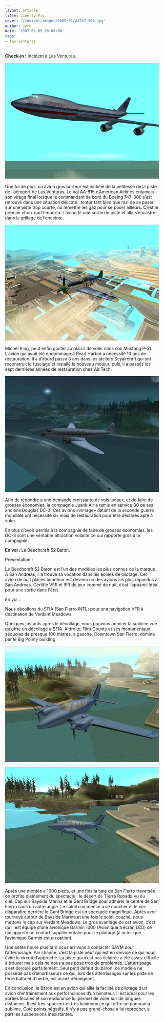 ```yaml
---
layout: article
title: Liberty Fly
cover: "/content/images/2005/01/AA747-300.jpg"
author: pyro
date: '2007-02-05 00:00:00'
tags:
- las-venturas
---
```


 **Check-in :** Incident à Las Venturas.

![](  /content/images/2005/01/AA747-300.jpg)

Une foi de plus, un avion gros porteur est victime de la petitesse de la piste de l’aéroport de Las Venturas. Le vol AA-815 d’American Airlines entamais son virage final lorsque le commandant de bord du Boeing 747-300 s’est retrouvé dans une situation délicate&nbsp;: tenter tant bien que mal de se poser sur une piste trop courte, ou remettre les gaz pour se poser ailleurs. C’est le premier choix qui l’emporta. L’avion fit une sortie de piste et alla s’encastrer dans le grillage de l’enceinte.

![Un Mustang P-51 revole à Bone County.](  /content/images/2005/01/P_40_2.jpg)

Michel King, peut enfin goûter au plaisir de voler dans son Mustang P-51. L’avion qui avait été endommagé à Pearl Harbor a nécessité 10 ans de restauration. Il a d’abord passé 3 ans dans les ateliers Scyaircraft qui ont reconstruit le fuselage et installé le nouveau moteur, puis, il a passés les sept dernières années de restauration chez Air Tech.

![Juank Air ressort les Douglas DC-3](  /content/images/2005/01/dc3.jpg)

Afin de répondre à une demande croissante de vols locaux, et de faire de grosses économies, la compagnie Juank Air a remis en service 30 de ses anciens Douglas DC-3.&nbsp;Ces avions «vintage» datant de la seconde guerre mondiale ont nécessité six mois de restauration pour être déclarés apte à voler.

En plus d’avoir permis à la compagnie de faire de grosses économies, les DC-3 sont une véritable attraction volante ce qui rapporte gros à la compagnie.

**En vol :** Le Beechcraft 52 Baron.

Présentation :

Le Beechcraft 52 Baron est l’un des modèles les plus connus de la marque. A San Andreas, il a trouvé sa vocation dans les écoles de pilotage. Cet avion de huit places bimoteur est devenu un des avions les plus répandus à San Andreas. Certifié VFR et IFR de jour comme de nuit, c’est l’appareil idéal pour une sortie dans l'état.

En vol :

Nous décollons du SFIA (San Fierro INTL) pour une navigation VFR à destination de Verdant Meadows.

Quelques instants après le décollage, nous pouvons admirer la sublime vue qu’offre un décollage à SFIA. A droite, Flint County et ses monumentaux séquoias de presque 100 mètres, a gauche, Downtown San Fierro, dominé par le Big Pointy building.

![](  /content/images/2005/01/beech_Baron.jpg)

![](  /content/images/2005/01/beech_58.jpg)

Après une montée a 1000 pieds, et une fois la baie de San Fierro traversée, on profite pleinement du spectacle&nbsp;: le désert de Tierra Robada vu du ciel.&nbsp;Cap sur Bayside Marina et le Gant Bridge pour admirer le centre de San Fierro sous un autre angle.&nbsp;Le soleil commence à se coucher et le voir disparaître derrière le Gant Bridge est un spectacle magnifique. Après avoir tournoyé autour de Bayside Marina et une fois le soleil couché, nous mettons le cap sur Verdant Meadows.&nbsp;Le gros avantage de cet avion, c’est qu’il est équipé d’une avionique Garmin 1000 (Avionique à écran LCD) ce qui apporte un confort supplémentaire pour le pilotage (à noter que l’avionique Garmin est en option).

Une petite heure plus tard nous arrivons à contacter SAVM pour l’atterrissage. Par chance, c’est la piste neuf qui est en service ce qui nous évite le circuit d’approche. La piste qui n’est pas éclairée a été assez difficile à trouver mais cela ne nous a pas posé trop de problèmes. L’atterrissage s’est déroulé parfaitement. Seul petit défaut du baron, ce modèle ne possède pas d’amortisseurs ce qui, lors des atterrissages sur les piste de terre battu et d’herbe, est assez dérangeant.

En conclusion, le Baron est un avion qui allie la facilité de pilotage d’un avion d’entraînement aux performances d’un bimoteur. Il est idéal pour les sorties locales et son endurance lui permet de voler sur de longues distances. Il est très spacieux et très lumineux ce qui offre un panorama sublime. Coté points négatifs, il n’y a pas grand-chose à lui reprocher, a part les suspensions inexistantes.

<!--kg-card-end: markdown-->
